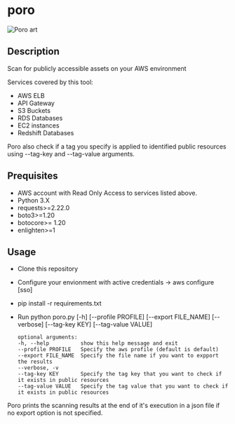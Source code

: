 # poro
![Poro art](https://i.ibb.co/4K4vq3G/poro-small.png)

## Description
Scan for publicly accessible assets on your AWS environment

Services covered by this tool:
- AWS ELB
- API Gateway
- S3 Buckets
- RDS Databases
- EC2 instances
- Redshift Databases

Poro also check if a tag you specify is applied to identified public resources using --tag-key and --tag-value arguments.

## Prequisites
- AWS account with Read Only Access to services listed above.
- Python 3.X
- requests>=2.22.0
- boto3>=1.20
- botocore>= 1.20
- enlighten>=1

## Usage
- Clone this repository
- Configure your envionment with active credentials -> aws configure [sso]
- pip install -r requirements.txt
- Run python poro.py [-h] [--profile PROFILE] [--export FILE_NAME] [--verbose] [--tag-key KEY] [--tag-value VALUE]

      optional arguments:
      -h, --help          show this help message and exit
      --profile PROFILE   Specify the aws profile (default is default)
      --export FILE_NAME  Specify the file name if you want to expport the results
      --verbose, -v
      --tag-key KEY       Specify the tag key that you want to check if it exists in public resources
      --tag-value VALUE   Specify the tag value that you want to check if it exists in public resources

Poro prints the scanning results at the end of it's execution in a json file if no export option is not specified.
